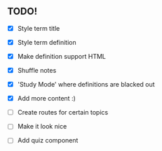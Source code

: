 ## TODO!

- [x] Style term title
- [x] Style term definition
- [x] Make definition support HTML
- [x] Shuffle notes
- [x] 'Study Mode' where definitions are blacked out
- [x] Add more content :)


- [ ] Create routes for certain topics
- [ ] Make it look nice
- [ ] Add quiz component
